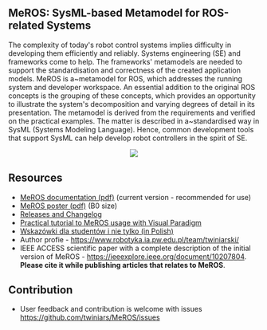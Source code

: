 ## MeROS: SysML-based Metamodel for ROS-related Systems

The complexity of today's robot control systems implies difficulty in developing them efficiently and reliably. Systems engineering (SE) and frameworks come to help. The frameworks' metamodels are needed to support the standardisation and correctness of the created application models. MeROS is a~metamodel for ROS, which addresses the running system and developer workspace. An essential addition to the original ROS concepts is the grouping of these concepts, which provides an opportunity to illustrate the system's decomposition and varying degrees of detail in its presentation. The metamodel is derived from the requirements and verified on the practical examples. The matter is described in a~standardised way in SysML (Systems Modeling Language). Hence, common development tools that support SysML can help develop robot controllers in the spirit of SE.

<p align="center">
<img src="https://github.com/twiniars/MeROS/blob/main/meros-graphical-abstract.png"> 
</p>

## Resources
* [MeROS documentation (pdf)](https://github.com/twiniars/MeROS/releases/download/3.0.1/meros-3-0-1-doc.pdf) (current version - recommended for use)
* [MeROS poster (pdf)](https://github.com/twiniars/MeROS/releases/download/3.0.1/meros-3-0-1-poster-b0.pdf) (B0 size)
* [Releases and Changelog](https://github.com/twiniars/MeROS/releases)
* [Practical tutorial to MeROS usage with Visual Paradigm](Tutorial.md)
* [Wskazówki dla studentów i nie tylko (in Polish)](doc/THESES_QUESTIONS_CHECK.md)
* Author profie - https://www.robotyka.ia.pw.edu.pl/team/twiniarski/
* IEEE ACCESS scientific paper with a complete description of the initial version of MeROS - https://ieeexplore.ieee.org/document/10207804. **Please cite it while publishing articles that relates to MeROS**.

## Contribution

* User feedback and contribution is welcome with issues https://github.com/twiniars/MeROS/issues


